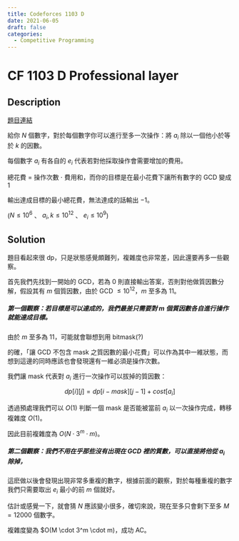 ```yaml
---
title: Codeforces 1103 D
date: 2021-06-05
draft: false
categories:
  - Competitive Programming
---
```


# CF 1103 D Professional layer

## Description

[題目連結](https://codeforces.com/contest/1103/problem/D)

給你 $N$ 個數字，對於每個數字你可以進行至多一次操作：將 $a_i$ 除以一個他小於等於 $k$ 的因數。

每個數字 $a_i$ 有各自的 $e_i$ 代表若對他採取操作會需要增加的費用。

總花費 = 操作次數 $\cdot$ 費用和，而你的目標是在最小花費下讓所有數字的 GCD 變成 $1$

輸出達成目標的最小總花費，無法達成的話輸出 $-1$。

($N \leq 10^6$ 、 $a_i, k \leq 10^{12}$ 、 $e_i \leq 10^9$)

## Solution

題目看起來很 dp，只是狀態感覺頗難列，複雜度也非常差，因此還要再多一些觀察。

首先我們先找到一開始的 GCD，若為 $0$ 則直接輸出答案，否則對他做質因數分解，假設其有 $m$ 個質因數，由於 GCD $\leq 10^{12}$，$m$ 至多為 $11$。

##### 第一個觀察：若目標是可以達成的，我們最差只需要對 $m$ 個質因數各自進行操作就能達成目標。

由於 $m$ 至多為 $11$，可能就會聯想到用 bitmask(?) 

的確，「讓 GCD 不包含 mask 之質因數的最小花費」可以作為其中一維狀態，而想到這邊的同時應該也會發現還有一維必須是操作次數。

我們讓 mask 代表對 $a_i$ 進行一次操作可以拔掉的質因數：

$$dp[i][j] = dp[i - mask][j-1] + cost[a_i]$$

透過預處理我們可以 $O(1)$ 判斷一個 mask 是否能被當前 $a_i$ 以一次操作完成，轉移複雜度 $O(1)$。

因此目前複雜度為 $O(N \cdot 3^m \cdot m)$。

##### 第二個觀察：我們不用在乎那些沒有出現在 GCD 裡的質數，可以直接將他從 $a_i$ 除掉，

這麽做以後會發現出現非常多重複的數字，根據前面的觀察，對於每種重複的數字我們只需要取出 $e_i$ 最小的前 $m$ 個就好。

估計或感覺一下，就會猜 $N$ 應該變小很多，確切來說，現在至多只會剩下至多 $M = 12000$ 個數字。

複雜度變為 $O(M \cdot 3^m \cdot m)，成功 AC。
